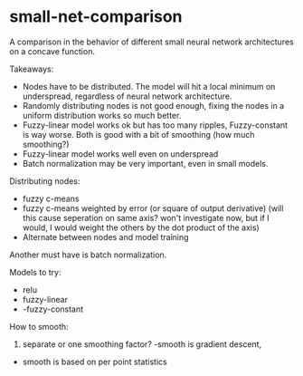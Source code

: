 # small-net-comparison
A comparison in the behavior of different small neural network architectures on a concave function.

Takeaways:

- Nodes have to be distributed. The model will hit a local minimum on underspread, regardless of neural network architecture.
- Randomly distributing nodes is not good enough, fixing the nodes in a uniform distribution works so much better.
- Fuzzy-linear model works ok but has too many ripples, Fuzzy-constant is way worse. Both is good with a bit of smoothing (how much smoothing?)
- Fuzzy-linear model works well even on underspread
- Batch normalization may be very important, even in small models.


Distributing nodes:
- fuzzy c-means
- fuzzy c-means weighted by error (or square of output derivative) (will this cause seperation on same axis? won't investigate now, but if I would, I would weight the others by the dot product of the axis)
- Alternate between nodes and model training

Another must have is batch normalization.

Models to try:
- relu
- fuzzy-linear
- -fuzzy-constant

How to smooth:
1) separate or one smoothing factor?
-smooth is gradient descent,
- smooth is based on per point statistics
